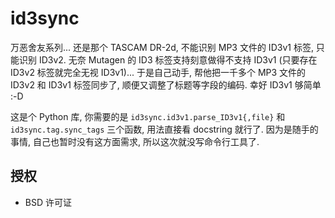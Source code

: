 # id3sync

万恶舍友系列... 还是那个 TASCAM DR-2d, 不能识别 MP3 文件的 ID3v1 标签, 只能识别 ID3v2. 无奈 Mutagen 的 ID3 标签支持刻意做得不支持 ID3v1 (只要存在 ID3v2 标签就完全无视 ID3v1)... 于是自己动手, 帮他把一千多个 MP3 文件的 ID3v2 和 ID3v1 标签同步了, 顺便又调整了标题等字段的编码. 幸好 ID3v1 够简单 :-D

这是个 Python 库, 你需要的是 `id3sync.id3v1.parse_ID3v1{,file}` 和 `id3sync.tag.sync_tags` 三个函数, 用法直接看 docstring 就行了. 因为是随手的事情, 自己也暂时没有这方面需求, 所以这次就没写命令行工具了.


## 授权

* BSD 许可证


<!-- vim:set ai et ts=4 sw=4 sts=4 fenc=utf-8: -->
